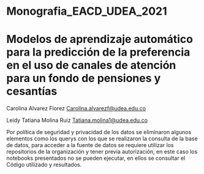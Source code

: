 # Monografia_EACD_UDEA_2021

# Modelos de aprendizaje automático para la predicción de la preferencia en el uso de canales de atención para un fondo de pensiones y cesantías

Carolina Alvarez Florez
Carolina.alvarezf@udea.edu.co


Leidy Tatiana Molina Ruiz
Tatiana.molina1@udea.edu.co

Por política de seguridad y privacidad de los datos se eliminaron algunos elementos como los querys con los que se realizaron la consulta de la base de datos, para acceder  a la fuente de datos se requiere utilizar los repositorios de la organización y tener previa autorización, en este caso los notebooks presentados no se pueden ejecutar, en ellos se consultar el Código utilizado y resultados.
